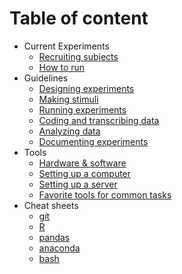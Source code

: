 # Table of content
* Current Experiments
  * [Recruiting subjects](current/recruitment.md)
  * [How to run](current/how-to-run.md)
* Guidelines
  * [Designing experiments](guidelines/designing-exps.md)
  * [Making stimuli](guidelines/making-stimuli.md)
  * [Running experiments](guidelines/running-exps.md)
  * [Coding and transcribing data](guidelines/coding-and-transcribing.md)
  * [Analyzing data](guidelines/analyzing-data.md) 
  * [Documenting experiments](guidelines/documenting-exps.md)
* Tools
  * [Hardware & software](tools/hardware-and-software.md)
  * [Setting up a computer](tools/computer-setup.md)
  * [Setting up a server](tools/server-setup.md)
  * [Favorite tools for common tasks](tools/favorites.md)
* Cheat sheets
  * [git](cheat-sheets/git.md)
  * [R](cheat-sheets/R.md)
  * [pandas](cheat-sheets/pandas.md)
  * [anaconda](cheat-sheets/anaconda.md)
  * [bash](cheat-sheets/bash.md)
